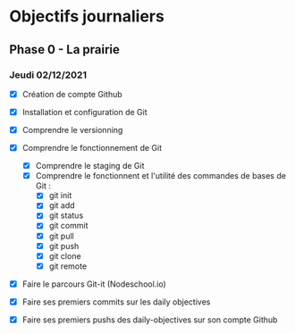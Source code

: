 # Objectifs journaliers

## Phase 0 - La prairie

### Jeudi 02/12/2021


* [x] Création de compte Github
* [x] Installation et configuration de Git
* [x] Comprendre le versionning
* [x] Comprendre le fonctionnement de Git
  * [x] Comprendre le staging de Git
  * [x] Comprendre le fonctionnent et l'utilité des commandes de bases de Git :
    * [x] git init
    * [x] git add
    * [x] git status
    * [x] git commit
    * [x] git pull
    * [x] git push
    * [x] git clone
    * [x] git remote
* [x] Faire le parcours Git-it (Nodeschool.io)
* [x] Faire ses premiers commits sur les daily objectives
* [x] Faire ses premiers pushs des daily-objectives sur son compte Github

